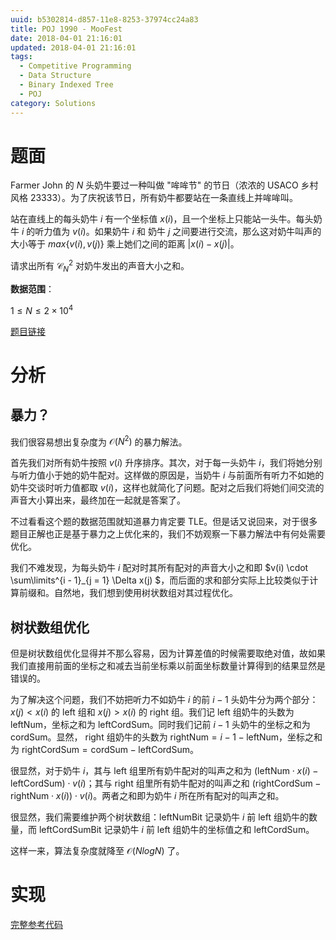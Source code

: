 ```yaml
---
uuid: b5302814-d857-11e8-8253-37974cc24a83
title: POJ 1990 - MooFest
date: 2018-04-01 21:16:01
updated: 2018-04-01 21:16:01
tags: 
  - Competitive Programming
  - Data Structure
  - Binary Indexed Tree
  - POJ
category: Solutions
---
```


# 题面

Farmer John 的 $N$ 头奶牛要过一种叫做 "哞哞节" 的节日（浓浓的 USACO 乡村风格 23333）。为了庆祝该节日，所有奶牛都要站在一条直线上并哞哞叫。

站在直线上的每头奶牛 $i$ 有一个坐标值 $x(i)$，且一个坐标上只能站一头牛。每头奶牛 $i$ 的听力值为 $v(i)$。如果奶牛 $i$ 和 奶牛 $j$ 之间要进行交流，那么这对奶牛叫声的大小等于 $max\{v(i), v(j)\}$ 乘上她们之间的距离 $|x(i) - x(j)|$。

请求出所有 $\mathcal{C}^{2}_{N}$ 对奶牛发出的声音大小之和。

**数据范围**：

$1 \le N \le 2 \times 10^4$

[题目链接](http://poj.org/problem?id=1990)

# 分析

## 暴力？

我们很容易想出复杂度为 $\mathcal{O}(N^2)$ 的暴力解法。

首先我们对所有奶牛按照 $v(i)$ 升序排序。其次，对于每一头奶牛 $i$，我们将她分别与听力值小于她的奶牛配对。这样做的原因是，当奶牛 $i$ 与前面所有听力不如她的奶牛交谈时听力值都取 $v(i)$，这样也就简化了问题。配对之后我们将她们间交流的声音大小算出来，最终加在一起就是答案了。

不过看看这个题的数据范围就知道暴力肯定要 TLE。但是话又说回来，对于很多题目正解也正是基于暴力之上优化来的，我们不妨观察一下暴力解法中有何处需要优化。

我们不难发现，为每头奶牛 $i$ 配对时其所有配对的声音大小之和即 $v(i) \cdot \sum\limits^{i - 1}_{j = 1} \Delta x(j) $，而后面的求和部分实际上比较类似于计算前缀和。自然地，我们想到使用树状数组对其过程优化。

## 树状数组优化

但是树状数组优化显得并不那么容易，因为计算差值的时候需要取绝对值，故如果我们直接用前面的坐标之和减去当前坐标乘以前面坐标数量计算得到的结果显然是错误的。

为了解决这个问题，我们不妨把听力不如奶牛 $i$ 的前 $i - 1$ 头奶牛分为两个部分：$x(j) < x(i)$ 的 $\text{left}$ 组和 $x(j) > x(i)$ 的 $\text{right}$ 组。我们记 $\text{left}$ 组奶牛的头数为 $\text{leftNum}$，坐标之和为 $\text{leftCordSum}$。同时我们记前 $i - 1$ 头奶牛的坐标之和为 $\text{cordSum}$。显然， $\text{right}$ 组奶牛的头数为 $\text{rightNum} = i - 1 - \text{leftNum}$，坐标之和为 $\text{rightCordSum} = \text{cordSum} - \text{leftCordSum}$。

很显然，对于奶牛 $i$，其与 $\text{left}$ 组里所有奶牛配对的叫声之和为 $(\text{leftNum} \cdot x(i) - \text{leftCordSum}) \cdot v(i)$；其与 $\text{right}$ 组里所有奶牛配对的叫声之和 $(\text{rightCordSum} - \text{rightNum} \cdot x(i)) \cdot v(i)$。两者之和即为奶牛 $i$ 所在所有配对的叫声之和。

很显然，我们需要维护两个树状数组：$\text{leftNumBit}$ 记录奶牛 $i$ 前 $\text{left}$ 组奶牛的数量，而 $\text{leftCordSumBit}$ 记录奶牛 $i$ 前 $\text{left}$ 组奶牛的坐标值之和 $\text{leftCordSum}$。

这样一来，算法复杂度就降至 $\mathcal{O}(NlogN)$ 了。

# 实现

[完整参考代码](https://github.com/codgician/Competitive-Programming/blob/master/POJ/1990/binary_indexed_tree.cpp)